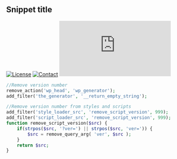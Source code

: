 ## Snippet title
[![License](https://img.shields.io/github/license/dedewiweka/snippets?color=brightgreen)](https://github.com/dedewiweka/snippets/blob/main/LICENSE) [![Contact](https://img.shields.io/badge/contact-Dede%20Wiweka-orange)](https://dede.wiweka.com/development) ![File size](https://img.shields.io/github/size/dedewiweka/snippets/Security/remove-version-number.md) 
```php
//Remove version number
remove_action('wp_head', 'wp_generator');
add_filter('the_generator', '__return_empty_string');
```
```php
//Remove version number from styles and scripts
add_filter('style_loader_src', 'remove_script_version', 999);
add_filter('script_loader_src', 'remove_script_version', 999);
function remove_script_version($src) {
    if(strpos($src, '?ver=') || strpos($src, 'ver=')) {
        $src = remove_query_arg( 'ver', $src );
    }
    return $src;
}
```